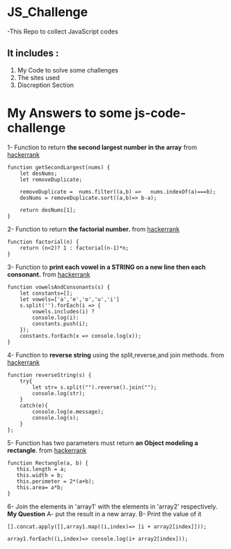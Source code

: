 # JS_Challenge

-This Repo to collect JavaScript codes

## It includes :
1. My Code to solve some challenges
2. The sites used
3. Discreption Section 

# My Answers to some js-code-challenge
1- Function to return **the second largest number in the array** from [hackerrank](https://www.hackerrank.com/)
```
function getSecondLargest(nums) {
    let desNums;
    let removeDuplicate;
    
    removeDuplicate =  nums.filter((a,b) =>   nums.indexOf(a)===b);
    desNums = removeDuplicate.sort((a,b)=> b-a);
    
    return desNums[1];
}
```
2- Function to return **the factorial number.** from [hackerrank](https://www.hackerrank.com/)
```
function factorial(n) {
    return (n<2)? 1 : factorial(n-1)*n;
}
```
3- Function to **print each vowel in a STRING on a new line then each consonant.** from [hackerrank](https://www.hackerrank.com/)
```
function vowelsAndConsonants(s) {
    let constants=[];
    let vowels=['a','e','o','u','i']
    s.split('').forEach(i => {
        vowels.includes(i) ? 
        console.log(i):
        constants.push(i);
    });
    constants.forEach(x => console.log(x));
}
```
4- Function to **reverse string** using the split,reverse,and join methods. from [hackerrank](https://www.hackerrank.com/)
```
function reverseString(s) {
    try{
        let str= s.split("").reverse().join("");
        console.log(str);
    }
    catch(e){
        console.log(e.message);
        console.log(s);
    }
};
```
5- Function has two parameters must return **an Object modeling a rectangle**. from [hackerrank](https://www.hackerrank.com/)
```
function Rectangle(a, b) {
   this.length = a;
   this.width = b;
   this.perimeter = 2*(a+b);
   this.area= a*b;
}
```
6- Join the elements in 'array1' with the elements in 'array2' respectively. **My Question**
   A- put the result in a new array.
   B- Print the value of it
```
[].concat.apply([],array1.map((i,index)=> [i + array2[index]]));
```
```
array1.forEach((i,index)=> console.log(i+ array2[index]));
```
